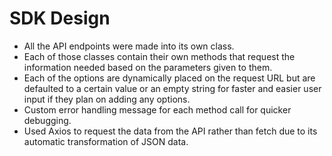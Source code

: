 # SDK Design
- All the API endpoints were made into its own class.
- Each of those classes contain their own methods that request the information needed based on the parameters given to them.
- Each of the options are dynamically placed on the request URL but are defaulted to a certain value or an empty string for faster and easier user input if they plan on adding any options.
- Custom error handling message for each method call for quicker debugging. 
- Used Axios to request the data from the API rather than fetch due to its automatic transformation of JSON data.